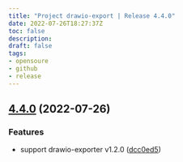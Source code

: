 ```yaml
---
title: "Project drawio-export | Release 4.4.0"
date: 2022-07-26T18:27:37Z
toc: false
description: 
draft: false
tags:
- opensoure
- github
- release
---
```

## [4.4.0](https://github.com/rlespinasse/drawio-export/compare/4.3.0...4.4.0) (2022-07-26)


### Features

* support drawio-exporter v1.2.0 ([dcc0ed5](https://github.com/rlespinasse/drawio-export/commit/dcc0ed566438bef6fd31ff0212df4ed782df30bb))



